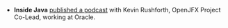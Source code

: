 * **Inside Java** [published a podcast](https://inside.java/2022/11/18/podcast-027/) with Kevin Rushforth, OpenJFX Project Co-Lead, working at Oracle.